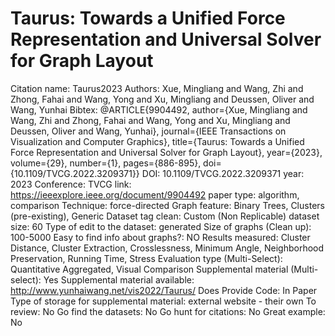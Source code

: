 # Taurus: Towards a Unified Force Representation and Universal Solver for Graph Layout

Citation name: Taurus2023
Authors: Xue, Mingliang and Wang, Zhi and Zhong, Fahai and Wang, Yong and Xu, Mingliang and Deussen, Oliver and Wang, Yunhai
Bibtex: @ARTICLE{9904492,
author={Xue, Mingliang and Wang, Zhi and Zhong, Fahai and Wang, Yong and Xu, Mingliang and Deussen, Oliver and Wang, Yunhai},
journal={IEEE Transactions on Visualization and Computer Graphics},
title={Taurus: Towards a Unified Force Representation and Universal Solver for Graph Layout},
year={2023},
volume={29},
number={1},
pages={886-895},
doi={10.1109/TVCG.2022.3209371}}
DOI: 10.1109/TVCG.2022.3209371
year: 2023
Conference: TVCG
link: https://ieeexplore.ieee.org/document/9904492
paper type: algorithm, comparison
Technique: force-directed
Graph feature: Binary Trees, Clusters (pre-existing), Generic
Dataset tag clean: Custom (Non Replicable)
dataset size: 60
Type of edit to the dataset: generated
Size of graphs (Clean up): 100-5000
Easy to find info about graphs?: NO
Results measured: Cluster Distance, Cluster Extraction, Crosslessness, Minimum Angle, Neighborhood Preservation, Running Time, Stress
Evaluation type (Multi-Select): Quantitative Aggregated, Visual Comparison
Supplemental material (Multi-select): Yes
Supplemental material available: http://www.yunhaiwang.net/vis2022/Taurus/
Does Provide Code: In Paper
Type of storage for supplemental material: external website - their own
To review: No
Go find the datasets: No
Go hunt for citations: No
Great example: No
